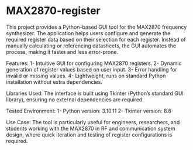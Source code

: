 # MAX2870-register

This project provides a Python-based GUI tool for the MAX2870 frequency synthesizer. The application helps users configure and generate the required register data based on their selection for each register. Instead of manually calculating or referencing datasheets, the GUI automates the process, making it faster and less error-prone.

Features:
1- Intuitive GUI for configuring MAX2870 registers.
2- Dynamic generation of register values based on user input.
3- Error handling for invalid or missing values.
4- Lightweight, runs on standard Python installation without extra dependencies.

Libraries Used:
The interface is built using Tkinter (Python’s standard GUI library), ensuring no external dependencies are required.

Tested Environment:
1- Python version: 3.10.11 
2- Tkinter version: 8.6

Use Case:
The tool is particularly useful for engineers, researchers, and students working with the MAX2870 in RF and communication system design, where quick iteration and testing of register configurations is required.
